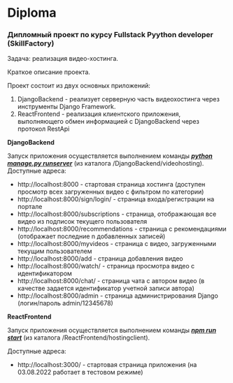 # Diploma

<h3>Дипломный проект по курсу Fullstack Pyython developer (SkillFactory)</h3>

Задача: реализация видео-хостинга.


Краткое описание проекта.

Проект состоит из двух основных приложений:
1) DjangoBackend - реализует серверную часть видеохостинга через инструменты Django Framework.
2) ReactFrontend - реализация клиентского приложения, выполняющего обмен информацией с DjangoBackend через протокол RestApi


<b>DjangoBackend</b>

Запуск приложения осуществляется выполнением команды <u><b><i>python manage.py runserver</i></b></u> (из каталога /DjangoBackend/videohosting).
Доступные адреса:

<ul>
<li>http://localhost:8000 - стартовая страница хостинга (доступен просмотр всех загруженных видео с фильтром по категории)
<li>http://localhost:8000/sign/login/ - страница входа/регистрации на портале
<li>http://localhost:8000/subscriptions - страница, отображающая все видео из подписок текущего пользователя
<li>http://localhost:8000/recommendations - страница с рекомендациями (отображает последние n добавленных записей)
<li>http://localhost:8000/myvideos - страница с видео, загруженными текущим пользователем
<li>http://localhost:8000/add - страница добавления видео
<li>http://localhost:8000/watch/<id> - страница просмотра видео с идентификатором <id>
<li>http://localhost:8000/chat/<id> - страница чата с автором видео (в качестве <id> задается идентификатор учетной записи автора)
<li>http://localhost:8000/admin - страница администрирования Django (логин/пароль admin/12345678)
</ul>


<b>ReactFrontend</b>

Запуск приложения осуществляется выполнением команды <u><b><i>npm run start</i></b></u> (из каталога /ReactFrontend/hostingclient).

Доступные адреса:
<ul>
<li>http://localhost:3000/ - стартовая страница приложения (на 03.08.2022 работает в тестовом режиме)
</ul>

